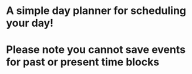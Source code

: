 # A simple day planner for scheduling your day!
# Please note you cannot save events for past or present time blocks